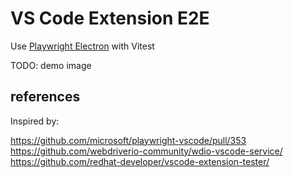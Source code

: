 # VS Code Extension E2E

Use [Playwright Electron](https://playwright.dev/docs/api/class-electron) with Vitest

TODO: demo image

## references

Inspired by:

https://github.com/microsoft/playwright-vscode/pull/353
https://github.com/webdriverio-community/wdio-vscode-service/
https://github.com/redhat-developer/vscode-extension-tester/
